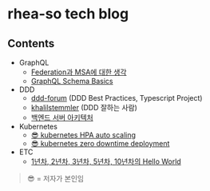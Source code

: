 # rhea-so tech blog

## Contents

* GraphQL
  * [Federation과 MSA에 대한 생각](https://moonsupport.oopy.io/post/14)
  * [GraphQL Schema Basics](https://www.apollographql.com/docs/apollo-server/schema/schema/#the-query-type)
* DDD
  * [ddd-forum](https://github.com/stemmlerjs/ddd-forum) (DDD Best Practices, Typescript Project)
  * [khalilstemmler](https://khalilstemmler.com/) (DDD 잘하는 사람)
  * [백엔드 서버 아키텍처](https://tech.junhabaek.net/%EB%B0%B1%EC%97%94%EB%93%9C-%EC%84%9C%EB%B2%84-%EC%95%84%ED%82%A4%ED%85%8D%EC%B2%98-domain-layer1-domain-layer%EC%99%80-ddd-e97a7587a7b0)
* Kubernetes
  * [😎 kubernetes HPA auto scaling](https://rhea-so.github.io/k3s-auto-scaling/document/01_AutoScaling%EC%9D%B4_%ED%95%84%EC%9A%94%ED%95%9C_%EC%9D%B4%EC%9C%A0.html)
  * [😎 kubernetes zero downtime deployment](https://rhea-so.github.io/k3s-zero-downtime-deployment/document/01_WhyWeNeed.html)
* ETC
  * [1년차, 2년차, 3년차, 5년차, 10년차의 Hello World](https://blog.naver.com/agapeuni/222082056525)

> 😎 = 저자가 본인임
